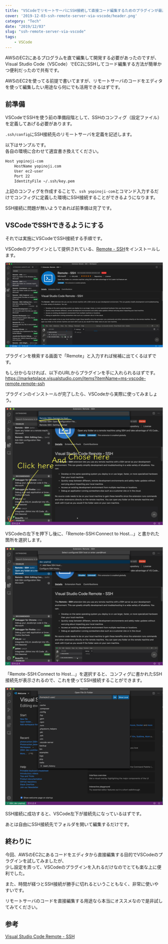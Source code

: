 ```yaml
---
title: "VSCodeでリモートサーバにSSH接続して直接コード編集するためのプラグインが最高だった"
cover: '2019-12-03-ssh-remote-server-via-vscode/header.png'
category: "Tech"
date: "2019/12/03"
slug: "ssh-remote-server-via-vscode"
tags:
    - VSCode
---
```

AWSのEC2にあるプログラムを直で編集して開発する必要があったのですが、  
Visual Studio Code（VSCode）でEC2にSSHしてコード編集する方法が簡単かつ便利だったので共有です。

AWSのEC2を使ってる前提で書いてますが、リモートサーバのコードをエディタを使って編集したい用途なら何にでも活用できるはずです。

## 前準備
VSCodeでSSHを使う前の準備段階として、SSHのコンフィグ（設定ファイル）を定義してあげる必要があります。

`.ssh/config`にSSH接続先のリモートサーバを定義を記述します。

以下はサンプルです。  
各自の環境に合わせて適宜書き換えてください。

```
Host yopinoji-com
    HostName yopinoji.com
    User ec2-user
    Port 22
    IdentityFile ~/.ssh/key.pem
```

上記のコンフィグを作成することで、`ssh yopinoji-com`とコマンド入力するだけでコンフィグに定義した環境にSSH接続することができるようになります。

SSH接続に問題が無いようであれば前準備は完了です。

## VSCodeでSSHできるようにする

それでは実施にVSCodeでSSH接続する手順です。

VSCodeのプラグインとして提供されている、[Remote - SSH](https://marketplace.visualstudio.com/items?itemName=ms-vscode-remote.remote-ssh)をインストールします。

![VScode-Remote-SSH-01](./VScode-Remote-SSH-01.png)

プラグインを検索する画面で「Remote」と入力すれば候補に出てくるはずです。

もし分からなければ、以下のURLからプラグインを手に入れられるはずです。  
https://marketplace.visualstudio.com/items?itemName=ms-vscode-remote.remote-ssh

プラグインのインストールが完了したら、VSCodeから実際に使ってみましょう。

![VScode-Remote-SSH-02](./VScode-Remote-SSH-02.png)

VSCodeの左下を押下し後に、「Remote-SSH:Connect to Host...」と書かれた箇所を選択します。

![VScode-Remote-SSH-03](./VScode-Remote-SSH-03.png)

「Remote-SSH:Connect to Host...」を選択すると、コンフィグに書かれたSSH接続先が表示されるので、これを使ってSSH接続することができます。

![VScode-Remote-SSH-04](./VScode-Remote-SSH-04.png)

SSH接続に成功すると、VSCode左下が接続先になっているはずです。 

あとは自由にSSH接続先でフォルダを開いて編集するだけです。

## 終わりに

今回、AWSのEC2にあるコードをエディタから直接編集する目的でVSCodeのプラグインを試してみましたが、  
少し設定を弄って、VSCodeのプラグインを入れるだけなのでとても楽な上に便利でした。

また、時間が経つとSSH接続が勝手に切れるということもなく、非常に使いやすいです。

リモートサーバのコードを直接編集する用途なら本当にオススメなので是非試してみてください。


## 参考

[Visual Studio Code Remote - SSH](https://marketplace.visualstudio.com/items?itemName=ms-vscode-remote.remote-ssh)


